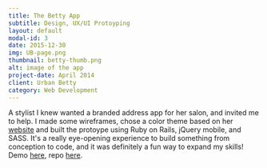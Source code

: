 ```yaml
---
title: The Betty App
subtitle: Design, UX/UI Protoyping
layout: default
modal-id: 3
date: 2015-12-30
img: UB-page.png
thumbnail: betty-thumb.png
alt: image of the app
project-date: April 2014
client: Urban Betty
category: Web Development
---
```


A stylist I knew wanted a branded address app for her salon, and invited me to help. I made some wireframes, chose a color theme based on her [website](http://urbanbetty.com/) and built the protoype using Ruby on Rails, jQuery mobile, and SASS. It's a really eye-opening experience to build something from conception to code, and it was definitely a fun way to expand my skills! Demo [here](http://bettyapp.herokuapp.com), repo [here](https://github.com/risatrix/bettyApp).
